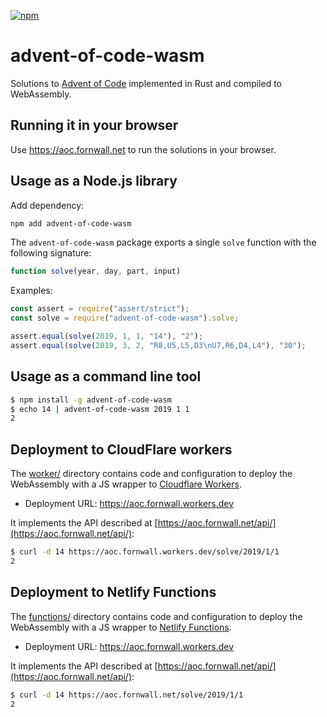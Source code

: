 [![npm](https://img.shields.io/npm/v/advent-of-code-wasm.svg)](https://www.npmjs.com/package/advent-of-code-wasm)

# advent-of-code-wasm

Solutions to [Advent of Code](https://adventofcode.com/) implemented in Rust and compiled to WebAssembly.

## Running it in your browser

Use https://aoc.fornwall.net to run the solutions in your browser.

## Usage as a Node.js library

Add dependency:

```sh
npm add advent-of-code-wasm
```

The `advent-of-code-wasm` package exports a single `solve` function with the following signature:

```js
function solve(year, day, part, input)
```

Examples:

```js
const assert = require("assert/strict");
const solve = require("advent-of-code-wasm").solve;

assert.equal(solve(2019, 1, 1, "14"), "2");
assert.equal(solve(2019, 3, 2, "R8,U5,L5,D3\nU7,R6,D4,L4"), "30");
```

## Usage as a command line tool

```sh
$ npm install -g advent-of-code-wasm
$ echo 14 | advent-of-code-wasm 2019 1 1
2
```

## Deployment to CloudFlare workers

The [worker/](https://github.com/fornwall/advent-of-code/tree/master/crates/wasm/worker) directory contains code and configuration to deploy the WebAssembly with a JS wrapper to [Cloudflare Workers](https://workers.cloudflare.com/).

- Deployment URL: https://aoc.fornwall.workers.dev

It implements the API described at [https://aoc.fornwall.net/api/](https://aoc.fornwall.net/api/):

```sh
$ curl -d 14 https://aoc.fornwall.workers.dev/solve/2019/1/1
2
```

## Deployment to Netlify Functions

The [functions/](https://github.com/fornwall/advent-of-code/tree/master/crates/wasm/functions) directory contains code and configuration to deploy the WebAssembly with a JS wrapper to [Netlify Functions](https://www.netlify.com/products/functions/).

- Deployment URL: https://aoc.fornwall.workers.dev

It implements the API described at [https://aoc.fornwall.net/api/](https://aoc.fornwall.net/api/):

```sh
$ curl -d 14 https://aoc.fornwall.net/solve/2019/1/1
2
```
